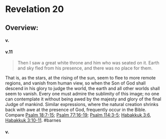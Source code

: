 # Revelation 20

## Overview:



#### v.
>

#### v.11
>Then I saw a great white throne and him who was seated on it. Earth and sky fled from his presence, and there was no place for them.

That is, as the stars, at the rising of the sun, seem to flee to more remote regions, and vanish from human view, so when the Son of God shall descend in his glory to judge the world, the earth and all other worlds shall seem to vanish. Every one must admire the sublimity of this image; no one can contemplate it without being awed by the majesty and glory of the final Judge of mankind. Similar expressions, where the natural creation shrinks back with awe at the presence of God, frequently occur in the Bible. Compare [Psalm 18:7-15](https://biblehub.com/niv/psalms/18-7.htm); [Psalm 77:16-19](https://biblehub.com/niv/psalms/77-16.htm); [Psalm 114:3-5](https://biblehub.com/niv/psalms/114-3.htm); [Habakkuk 3:6](https://biblehub.com/niv/habakkuk/3-6.htm), [Habakkuk 3:10-11](https://biblehub.com/niv/habakkuk/3-10.htm).
#barnes 

#### v.
>

